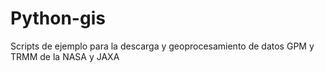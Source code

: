 # Python-gis
Scripts de ejemplo para la descarga y geoprocesamiento de datos GPM y TRMM de la NASA y JAXA

